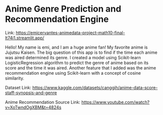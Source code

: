 # Anime Genre Prediction and Recommendation Engine



Link: https://emicervantes-animedata-project-math10-final-lt74i1.streamlit.app/

Hello! My name is emi, and I am a huge anime fan! My favorite anime is Jujutsu Kaisen. The big question of this app is to find if the time each anime was aired determined its genre. I created a model using Scikit-learn LogisticRegression algorithm to predict the genre of anime based on its score and the time it was aired. Another feature that I added was the anime recommendation engine using Scikit-learn with a concept of cosine similarity.


Dataset Link: https://www.kaggle.com/datasets/canggih/anime-data-score-staff-synopsis-and-genre

Anime Recommendation Source Link: https://www.youtube.com/watch?v=XoTwndOgXBM&t=4824s
